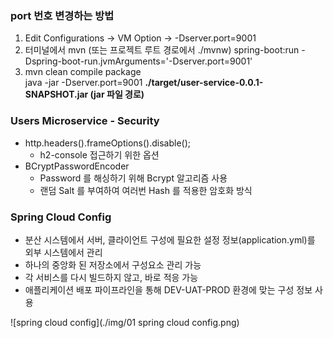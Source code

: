 ### port 번호 변경하는 방법
1. Edit Configurations -> VM Option -> -Dserver.port=9001
2. 터미널에서 mvn (또는 프로젝트 루트 경로에서 ./mvnw) spring-boot:run -Dspring-boot-run.jvmArguments='-Dserver.port=9001'
3. mvn clean compile package   
   java -jar -Dserver.port=9001 **./target/user-service-0.0.1-SNAPSHOT.jar (jar 파일 경로)** 
   
### Users Microservice - Security
* http.headers().frameOptions().disable();
    - h2-console 접근하기 위한 옵션
* BCryptPasswordEncoder
    - Password 를 해싱하기 위해 Bcrypt 알고리즘 사용
    - 랜덤 Salt 를 부여하여 여러번 Hash 를 적용한 암호화 방식 
    
### Spring Cloud Config
* 분산 시스템에서 서버, 클라이언트 구성에 필요한 설정 정보(application.yml)를 외부 시스템에서 관리
* 하나의 중앙화 된 저장소에서 구성요소 관리 가능
* 각 서비스를 다시 빌드하지 않고, 바로 적응 가능
* 애플리케이션 배포 파이프라인을 통해 DEV-UAT-PROD 환경에 맞는 구성 정보 사용

![spring cloud config](./img/01 spring cloud config.png)